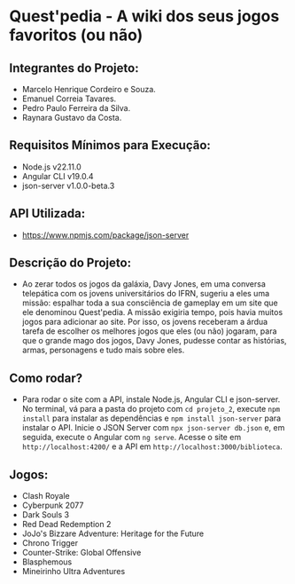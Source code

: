 # Quest'pedia - A wiki dos seus jogos favoritos (ou não)

## Integrantes do Projeto:
- Marcelo Henrique Cordeiro e Souza.
- Emanuel Correia Tavares.
- Pedro Paulo Ferreira da Silva.
- Raynara Gustavo da Costa.

## Requisitos Mínimos para Execução:
- Node.js v22.11.0
- Angular CLI v19.0.4
- json-server v1.0.0-beta.3

## API Utilizada:
- https://www.npmjs.com/package/json-server

## Descrição do Projeto:
- Ao zerar todos os jogos da galáxia, Davy Jones, em uma conversa telepática com os jovens universitários do IFRN, sugeriu a eles uma missão: espalhar toda a sua consciência de gameplay em um site que ele denominou Quest'pedia. A missão exigiria tempo, pois havia muitos jogos para adicionar ao site. Por isso, os jovens receberam a árdua tarefa de escolher os melhores jogos que eles (ou não) jogaram, para que o grande mago dos jogos, Davy Jones, pudesse contar as histórias, armas, personagens e tudo mais sobre eles.

## Como rodar?
- Para rodar o site com a API, instale Node.js, Angular CLI e json-server. No terminal, vá para a pasta do projeto com `cd projeto_2`, execute `npm install` para instalar as dependências e `npm install json-server` para instalar o API. Inicie o JSON Server com `npx json-server db.json` e, em seguida, execute o Angular com `ng serve`. Acesse o site em `http://localhost:4200/` e a API em `http://localhost:3000/biblioteca`.

## Jogos:
- Clash Royale
- Cyberpunk 2077
- Dark Souls 3
- Red Dead Redemption 2
- JoJo's Bizzare Adventure: Heritage for the Future
- Chrono Trigger
- Counter-Strike: Global Offensive
- Blasphemous
- Mineirinho Ultra Adventures

